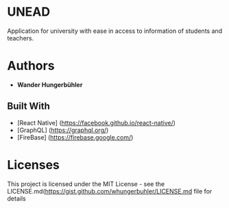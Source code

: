 # UNEAD
Application for university with ease in access to information of students and teachers.

# Authors
* **Wander Hungerbühler**

## Built With
* [React Native] (https://facebook.github.io/react-native/)
* [GraphQL] (https://graphql.org/)
* [FireBase] (https://firebase.google.com/)

# Licenses
This project is licensed under the MIT License - see the LICENSE.md(https://gist.github.com/whungerbuhler/LICENSE.md file for details
